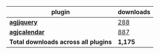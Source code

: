 plugin|downloads
------|----------
[**agjjquery**](https://www.npmjs.com/package/agjjquery)|[288](https://www.npmjs.com/package/agjjquery)
[**agjcalendar**](https://www.npmjs.com/package/agjcalendar)|[887](https://www.npmjs.com/package/agjcalendar)
**Total downloads across all plugins**|**1,175**
